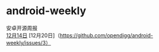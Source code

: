 # android-weekly
安卓开源周报</br>
[12月14日](https://github.com/opendigg/android-weekly/issues/1) 
[12月20日]（https://github.com/opendigg/android-weekly/issues/3）
